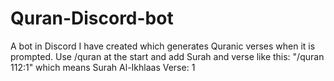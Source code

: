 # Quran-Discord-bot
A bot in Discord I have created which generates Quranic verses when it is prompted. Use /quran at the start and add Surah and verse like this:  "/quran 112:1" which means Surah Al-Ikhlaas Verse: 1

